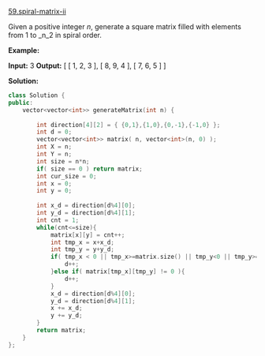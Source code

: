 [59.spiral-matrix-ii](https://leetcode.com/problems/spiral-matrix-ii/)  

Given a positive integer _n_, generate a square matrix filled with elements from 1 to _n_2 in spiral order.

**Example:**

**Input:** 3
**Output:**
\[
 \[ 1, 2, 3 \],
 \[ 8, 9, 4 \],
 \[ 7, 6, 5 \]
\]  



**Solution:**  

```cpp
class Solution {
public:
    vector<vector<int>> generateMatrix(int n) {
        
        int direction[4][2] = { {0,1},{1,0},{0,-1},{-1,0} };
        int d = 0;
        vector<vector<int>> matrix( n, vector<int>(n, 0) );
        int X = n;
        int Y = n;
        int size = n*n;
        if( size == 0 ) return matrix;
        int cur_size = 0;
        int x = 0;
        int y = 0;
        
        int x_d = direction[d%4][0];
        int y_d = direction[d%4][1];
        int cnt = 1;
        while(cnt<=size){
            matrix[x][y] = cnt++;
            int tmp_x = x+x_d;
            int tmp_y = y+y_d;
            if( tmp_x < 0 || tmp_x>=matrix.size() || tmp_y<0 || tmp_y>=Y ){
                d++;
            }else if( matrix[tmp_x][tmp_y] != 0 ){
                d++;
            }
            x_d = direction[d%4][0];
            y_d = direction[d%4][1];
            x += x_d;
            y += y_d;
        }
        return matrix;
    }
};
```
      